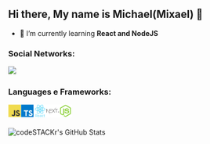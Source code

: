 ## Hi there, My name is Michael(Mixael) 👋

- 🌱 I’m currently learning **React and NodeJS**

<!--

Here are some ideas to get you started:

- 🔭 I’m currently working on ...
- 🌱 I’m currently learning ...
- 👯 I’m looking to collaborate on ...
- 🤔 I’m looking for help with ...
- 💬 Ask me about ...
- 📫 How to reach me: ...
- 😄 Pronouns: ...
- ⚡ Fun fact: ...
-->

### Social Networks:
<a href="https://www.linkedin.com/in/michael-fernandes-749522170" target="_blank"><img src="https://img.shields.io/badge/-LinkedIn-%230077B5?style=for-the-badge&logo=linkedin&logoColor=white" target="_blank"></a>



### Languages e Frameworks:

<img align="left" alt="JavaScript" width="26px" src="https://raw.githubusercontent.com/devicons/devicon/master/icons/javascript/javascript-original.svg" />
<img align="left" alt="TypeScript" width="26px" src="https://raw.githubusercontent.com/devicons/devicon/master/icons/typescript/typescript-original.svg" />
<img align="left" alt="React" width="26px" src="https://raw.githubusercontent.com/devicons/devicon/master/icons/react/react-original-wordmark.svg" />
<img align="left" alt="Next" width="26px" src="https://raw.githubusercontent.com/devicons/devicon/master/icons/nextjs/nextjs-original-wordmark.svg"/>
<img align="left" alt="Nodejs" width="26px" src="https://raw.githubusercontent.com/devicons/devicon/master/icons/nodejs/nodejs-original.svg" />


<br><br>

<img align="left" alt="codeSTACKr's GitHub Stats" src="https://github-readme-stats.vercel.app/api/top-langs/?username=michaelMoura&hide=html&layout=compact&theme=default" />
